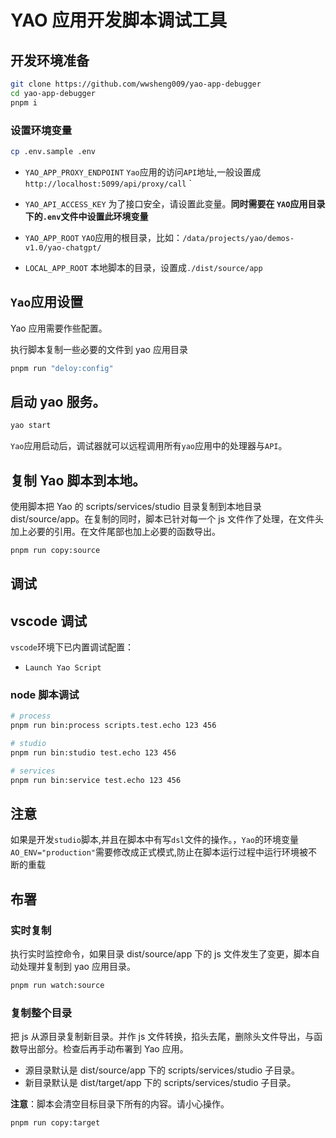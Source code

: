 # YAO 应用开发脚本调试工具

## 开发环境准备

```sh
git clone https://github.com/wwsheng009/yao-app-debugger
cd yao-app-debugger
pnpm i
```

### 设置环境变量

```sh
cp .env.sample .env
```

- `YAO_APP_PROXY_ENDPOINT`
  `Yao`应用的访问`API`地址,一般设置成`http://localhost:5099/api/proxy/call`
  `
- `YAO_API_ACCESS_KEY`
  为了接口安全，请设置此变量。**同时需要在 `YAO`应用目录下的`.env`文件中设置此环境变量**

- `YAO_APP_ROOT`
  `YAO`应用的根目录，比如：`/data/projects/yao/demos-v1.0/yao-chatgpt/`

- `LOCAL_APP_ROOT`
  本地脚本的目录，设置成`./dist/source/app`

## `Yao`应用设置

Yao 应用需要作些配置。

执行脚本复制一些必要的文件到 yao 应用目录

```sh
pnpm run "deloy:config"
```

## 启动 yao 服务。

```sh
yao start
```

`Yao`应用启动后，调试器就可以远程调用所有`yao`应用中的处理器与`API`。

## 复制 Yao 脚本到本地。

使用脚本把 Yao 的 scripts/services/studio 目录复制到本地目录 dist/source/app。在复制的同时，脚本已针对每一个 js 文件作了处理，在文件头加上必要的引用。在文件尾部也加上必要的函数导出。

```sh
pnpm run copy:source
```

## 调试

## vscode 调试

`vscode`环境下已内置调试配置：

- `Launch Yao Script`

### node 脚本调试

```sh
# process
pnpm run bin:process scripts.test.echo 123 456

# studio
pnpm run bin:studio test.echo 123 456

# services
pnpm run bin:service test.echo 123 456
```

## 注意

如果是开发`studio`脚本,并且在脚本中有写`dsl`文件的操作。，`Yao`的环境变量`AO_ENV="production"`需要修改成正式模式,防止在脚本运行过程中运行环境被不断的重载

## 布署

### 实时复制

执行实时监控命令，如果目录 dist/source/app 下的 js 文件发生了变更，脚本自动处理并复制到 yao 应用目录。

```sh
pnpm run watch:source
```

### 复制整个目录

把 js 从源目录复制新目录。并作 js 文件转换，掐头去尾，删除头文件导出，与函数导出部分。检查后再手动布署到 Yao 应用。

- 源目录默认是 dist/source/app 下的 scripts/services/studio 子目录。
- 新目录默认是 dist/target/app 下的 scripts/services/studio 子目录。

**注意**：脚本会清空目标目录下所有的内容。请小心操作。

```sh
pnpm run copy:target
```
